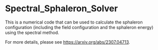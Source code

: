 # Spectral_Sphaleron_Solver
This is a numerical code that can be used to calculate the sphaleron configuration (including the field configuration and the sphaleron energy) using the spectral method.

For more details, please see https://arxiv.org/abs/2307.04713.

